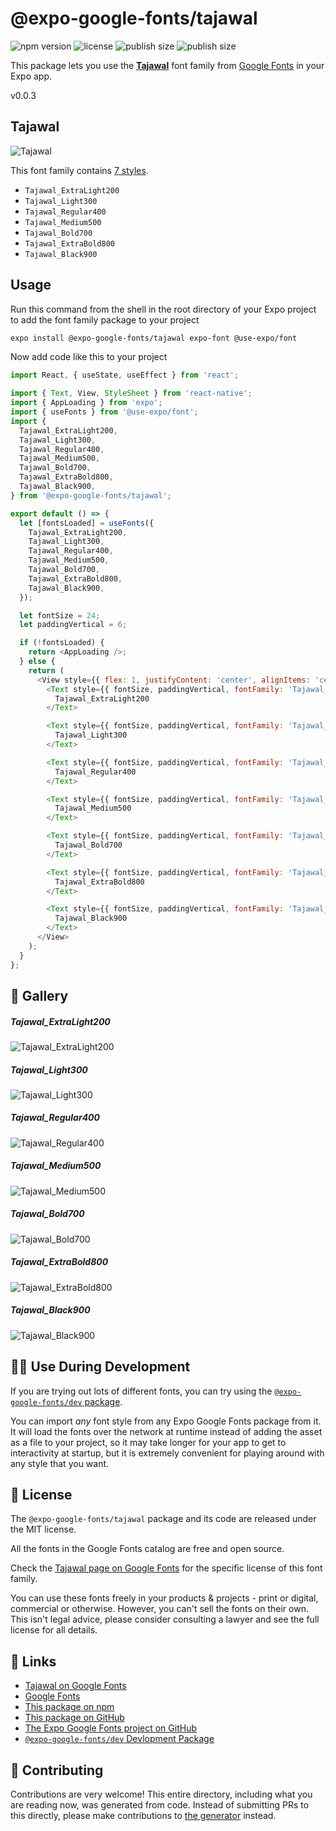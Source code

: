 # @expo-google-fonts/tajawal

![npm version](https://flat.badgen.net/npm/v/@expo-google-fonts/tajawal)
![license](https://flat.badgen.net/github/license/expo/google-fonts)
![publish size](https://flat.badgen.net/packagephobia/install/@expo-google-fonts/tajawal)
![publish size](https://flat.badgen.net/packagephobia/publish/@expo-google-fonts/tajawal)

This package lets you use the [**Tajawal**](https://fonts.google.com/specimen/Tajawal) font family from [Google Fonts](https://fonts.google.com/) in your Expo app.

v0.0.3

## Tajawal

![Tajawal](./font-family.png)

This font family contains [7 styles](#-gallery).

- `Tajawal_ExtraLight200`
- `Tajawal_Light300`
- `Tajawal_Regular400`
- `Tajawal_Medium500`
- `Tajawal_Bold700`
- `Tajawal_ExtraBold800`
- `Tajawal_Black900`

## Usage

Run this command from the shell in the root directory of your Expo project to add the font family package to your project
```sh
expo install @expo-google-fonts/tajawal expo-font @use-expo/font
```

Now add code like this to your project
```js
import React, { useState, useEffect } from 'react';

import { Text, View, StyleSheet } from 'react-native';
import { AppLoading } from 'expo';
import { useFonts } from '@use-expo/font';
import {
  Tajawal_ExtraLight200,
  Tajawal_Light300,
  Tajawal_Regular400,
  Tajawal_Medium500,
  Tajawal_Bold700,
  Tajawal_ExtraBold800,
  Tajawal_Black900,
} from '@expo-google-fonts/tajawal';

export default () => {
  let [fontsLoaded] = useFonts({
    Tajawal_ExtraLight200,
    Tajawal_Light300,
    Tajawal_Regular400,
    Tajawal_Medium500,
    Tajawal_Bold700,
    Tajawal_ExtraBold800,
    Tajawal_Black900,
  });

  let fontSize = 24;
  let paddingVertical = 6;

  if (!fontsLoaded) {
    return <AppLoading />;
  } else {
    return (
      <View style={{ flex: 1, justifyContent: 'center', alignItems: 'center' }}>
        <Text style={{ fontSize, paddingVertical, fontFamily: 'Tajawal_ExtraLight200' }}>
          Tajawal_ExtraLight200
        </Text>

        <Text style={{ fontSize, paddingVertical, fontFamily: 'Tajawal_Light300' }}>
          Tajawal_Light300
        </Text>

        <Text style={{ fontSize, paddingVertical, fontFamily: 'Tajawal_Regular400' }}>
          Tajawal_Regular400
        </Text>

        <Text style={{ fontSize, paddingVertical, fontFamily: 'Tajawal_Medium500' }}>
          Tajawal_Medium500
        </Text>

        <Text style={{ fontSize, paddingVertical, fontFamily: 'Tajawal_Bold700' }}>
          Tajawal_Bold700
        </Text>

        <Text style={{ fontSize, paddingVertical, fontFamily: 'Tajawal_ExtraBold800' }}>
          Tajawal_ExtraBold800
        </Text>

        <Text style={{ fontSize, paddingVertical, fontFamily: 'Tajawal_Black900' }}>
          Tajawal_Black900
        </Text>
      </View>
    );
  }
};

```

## 🔡 Gallery

##### Tajawal_ExtraLight200
![Tajawal_ExtraLight200](./1591b1d4b425865ad56f27769d7904f608af3a947ce4a365c5e6f1a66ed36c5c.ttf.png)

##### Tajawal_Light300
![Tajawal_Light300](./96516512d599f345601934621e5ddc2b61c7967d59e4ee3bea24cb11c9f720d8.ttf.png)

##### Tajawal_Regular400
![Tajawal_Regular400](./6008a589c04e1cca5b78ecd73eb5f54a525670df2d3627fcddac202dac0b8db5.ttf.png)

##### Tajawal_Medium500
![Tajawal_Medium500](./efce394f1ebd252328bf21261a39ead5a083741b090a73e22bec34acbd910611.ttf.png)

##### Tajawal_Bold700
![Tajawal_Bold700](./647958c651db7515a77fab543f70f06386720821399060f8b1791b1dc23a845b.ttf.png)

##### Tajawal_ExtraBold800
![Tajawal_ExtraBold800](./354e92ab2c7c9b84b1e80ee6431ea8e8bc0fe58113d4afa3fbf186b193168ca5.ttf.png)

##### Tajawal_Black900
![Tajawal_Black900](./9953e51150483dc38b632c494f68d39e59b6c474716bc0ac3e9d997c4ec0df52.ttf.png)


## 👩‍💻 Use During Development

If you are trying out lots of different fonts, you can try using the [`@expo-google-fonts/dev` package](https://github.com/expo/google-fonts/tree/master/font-packages/dev#readme).

You can import *any* font style from any Expo Google Fonts package from it. It will load the fonts
over the network at runtime instead of adding the asset as a file to your project, so it may take longer
for your app to get to interactivity at startup, but it is extremely convenient
for playing around with any style that you want.

## 📖 License

The `@expo-google-fonts/tajawal` package and its code are released under the MIT license.

All the fonts in the Google Fonts catalog are free and open source.

Check the [Tajawal page on Google Fonts](https://fonts.google.com/specimen/Tajawal) for the specific license of this font family.

You can use these fonts freely in your products & projects - print or digital, commercial or otherwise. However, you can't sell the fonts on their own. This isn't legal advice, please consider consulting a lawyer and see the full license for all details.

## 🔗 Links

- [Tajawal on Google Fonts](https://fonts.google.com/specimen/Tajawal)
- [Google Fonts](https://fonts.google.com/)
- [This package on npm](https://www.npmjs.com/package/@expo-google-fonts/tajawal)
- [This package on GitHub](https://github.com/expo/google-fonts/tree/master/font-packages/tajawal)
- [The Expo Google Fonts project on GitHub](https://github.com/expo/google-fonts)
- [`@expo-google-fonts/dev` Devlopment Package](https://github.com/expo/google-fonts/tree/master/font-packages/dev)


## 🤝 Contributing

Contributions are very welcome! This entire directory, including what you are reading now, was generated from code. Instead of submitting PRs to this directly, please make contributions to [the generator](https://github.com/expo/google-fonts/tree/master/packages/generator) instead.
